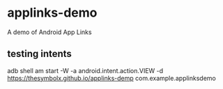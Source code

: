 # applinks-demo
A demo of Android App Links

## testing intents
adb shell am start -W -a android.intent.action.VIEW -d https://thesymbolx.github.io/applinks-demp com.example.applinksdemo

